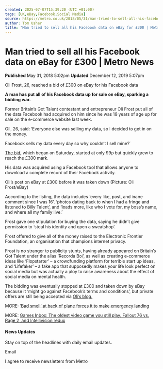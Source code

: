 ```yaml
---
created: 2025-07-07T15:39:20 (UTC +01:00)
tags: [UK,eBay,Facebook,Social Media]
source: https://metro.co.uk/2018/05/31/man-tried-to-sell-all-his-facebook-data-on-ebay-for-300-7595007/
author: Tom Usher
title: "Man tried to sell all his Facebook data on eBay for £300 | Metro News"
---
```


# Man tried to sell all his Facebook data on eBay for £300 | Metro News

[](https://metro.co.uk/author/tom-usher/)

**Published** May 31, 2018 5:02pm **Updated** December 12, 2019 5:07pm

Oli Frost, 26, reached a bid of £300 on eBay for his Facebook data

**A man has put all of his Facebook data up for sale on eBay, sparking a bidding war.**

Former Britain’s Got Talent contestant and entrepreneur Oli Frost put all of the data Facebook had acquired on him since he was 16 years of age up for sale on the e-commerce website last week.

Oil, 26, said: ‘Everyone else was selling my data, so I decided to get in on the money.

Facebook sells my data every day so why couldn’t I sell mine?’

[The bid](https://webcache.googleusercontent.com/search?q=cache:BN1pTzqUJiwJ:https://www.ebay.co.uk/itm/All-my-personal-Facebook-data-/273239941454+&cd=6&hl=en&ct=clnk&gl=uk), which began on Saturday, started at only 99p but quickly grew to reach the £300 mark.

His data was acquired using a Facebook tool that allows anyone to download a complete record of their Facebook activity.

Oli’s post on eBay at £300 before it was taken down (Picture: Oli Frost/eBay)

According to the listing, the data includes ‘every like, post, and inane comment since I was 16’, ‘photos dating back to when I had a fringe and listened to Billy Talent’, and ‘loads more, like who I vote for, my boss’s name, and where all my family live.’

Frost gave one stipulation for buying the data, saying he didn’t give permission to ‘steal his identity and open a sweatshop’.

Frost offered to give all of the money raised to the Electronic Frontier Foundation, an organisation that champions internet privacy.

Frost is no stranger to publicity stunts, having already appeared on Britain’s Got Talent under the alias ‘Recorda Boi’, as well as creating e-commerce ideas like ‘Flopstarter’ – a crowdfunding platform for terrible start up ideas, and ‘Lifefaker’ – a fake app that supposedly makes your life look perfect on social media but was actually a ploy to raise awareness about the effect of social media on mental health.

The bidding was eventually stopped at £300 and taken down by eBay because it ‘might go against Facebook’s terms and conditions’, but private offers are still being accepted via [Oli’s blog.](http://olifro.st/blog/data-on-ebay/)

MORE: [‘Bad smell’ at back of plane forces it to make emergency landing](https://metro.co.uk/2018/05/31/plane-makes-emergency-landing-bad-smell-reported-coming-rear-cabin-7594445/?ico=more_text_links)

MORE: [Games Inbox: The oldest video game you still play, Fallout 76 vs. Rage 2, and Intellivision redux](https://metro.co.uk/2018/05/31/games-inbox-the-oldest-video-game-you-still-play-fallout-76-vs-rage-2-and-intellivision-redux-7594268/?ico=more_text_links)

#### News Updates

Stay on top of the headlines with daily email updates.

Email

I agree to receive newsletters from Metro
